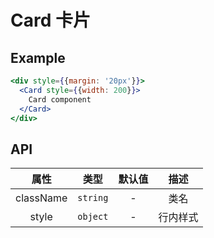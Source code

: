# Card 卡片

## Example

```jsx
<div style={{margin: '20px'}}>
  <Card style={{width: 200}}>
    Card component
  </Card>
</div>
```

## API

|   属性    |   类型   | 默认值 |   描述   |
|:---------:|:--------:|:------:|:--------:|
| className | `string` |   -    |   类名   |
|   style   | `object` |   -    | 行内样式 |
